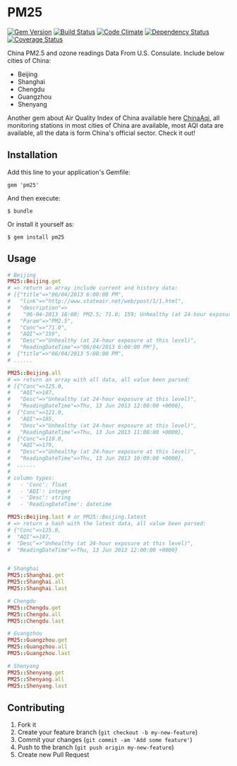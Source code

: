 # PM25

[![Gem Version](https://badge.fury.io/rb/pm25.png)](http://badge.fury.io/rb/pm25)
[![Build Status](https://www.travis-ci.org/ekohe/pm25.png?branch=master)](https://www.travis-ci.org/ekohe/pm25)
[![Code Climate](https://codeclimate.com/github/ekohe/pm25.png)](https://codeclimate.com/github/ekohe/pm25)
[![Dependency Status](https://gemnasium.com/ekohe/pm25.png)](https://gemnasium.com/ekohe/pm25)
[![Coverage Status](https://coveralls.io/repos/ekohe/pm25/badge.png)](https://coveralls.io/r/ekohe/pm25)

China PM2.5 and ozone readings Data From U.S. Consulate. Include below cities of China:

- Beijing
- Shanghai
- Chengdu
- Guangzhou
- Shenyang

Another gem about Air Quality Index of China available here [ChinaAqi][china_aqi], all monitoring stations in most cities of China are available, most AQI data are available, all the data is form China's official sector. Check it out!

## Installation

Add this line to your application's Gemfile:

    gem 'pm25'

And then execute:

    $ bundle

Or install it yourself as:

    $ gem install pm25

## Usage

```ruby
# Beijing
PM25::Beijing.get
# => return an array include current and history data:
# [{"title"=>"06/04/2013 6:00:00 PM",
#   "link"=>"http://www.stateair.net/web/post/1/1.html",
#   "description"=>
#    "06-04-2013 18:00; PM2.5; 71.0; 159; Unhealthy (at 24-hour exposure at this level)",
#   "Param"=>"PM2.5",
#   "Conc"=>"71.0",
#   "AQI"=>"159",
#   "Desc"=>"Unhealthy (at 24-hour exposure at this level)",
#   "ReadingDateTime"=>"06/04/2013 6:00:00 PM"},
#  {"title"=>"06/04/2013 5:00:00 PM",
# ......

PM25::Beijing.all
# => return an array with all data, all value been parsed:
# [{"Conc"=>125.0,
#   "AQI"=>187,
#   "Desc"=>"Unhealthy (at 24-hour exposure at this level)",
#   "ReadingDateTime"=>Thu, 13 Jun 2013 12:00:00 +0000},
#  {"Conc"=>121.0,
#   "AQI"=>185,
#   "Desc"=>"Unhealthy (at 24-hour exposure at this level)",
#   "ReadingDateTime"=>Thu, 13 Jun 2013 11:00:00 +0000},
#  {"Conc"=>110.0,
#   "AQI"=>179,
#   "Desc"=>"Unhealthy (at 24-hour exposure at this level)",
#   "ReadingDateTime"=>Thu, 13 Jun 2013 10:00:00 +0000},
#  ......
#
# column types:
#   - 'Conc': float
#   - 'AQI': integer
#   - 'Desc': string
#   - 'ReadingDateTime': datetime

PM25::Beijing.last # or PM25::Beijing.latest
# => return a hash with the latest data, all value been parsed:
# {"Conc"=>125.0,
#  "AQI"=>187,
#  "Desc"=>"Unhealthy (at 24-hour exposure at this level)",
#  "ReadingDateTime"=>Thu, 13 Jun 2013 12:00:00 +0000}


# Shanghai
PM25::Shanghai.get
PM25::Shanghai.all
PM25::Shanghai.last

# Chengdu
PM25::Chengdu.get
PM25::Chengdu.all
PM25::Chengdu.last

# Guangzhou
PM25::Guangzhou.get
PM25::Guangzhou.all
PM25::Guangzhou.last

# Shenyang
PM25::Shenyang.get
PM25::Shenyang.all
PM25::Shenyang.last
```

## Contributing

1. Fork it
2. Create your feature branch (`git checkout -b my-new-feature`)
3. Commit your changes (`git commit -am 'Add some feature'`)
4. Push to the branch (`git push origin my-new-feature`)
5. Create new Pull Request

[china_aqi]: https://github.com/Xuhao/china_aqi
